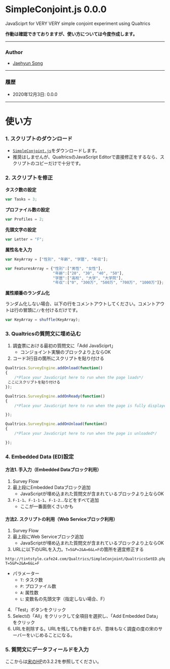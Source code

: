 # SimpleConjoint.js 0.0.0

JavaSciprt for VERY VERY simple conjoint experiment using Qualtrics

**作動は確認できておりますが、使い方については今度作成します。**

---

### Author

* [Jaehyun Song](https://www.jaysong.net)

---

### 履歴
* 2020年12月3日: 0.0.0

---

# 使い方

### 1. スクリプトのダウンロード

* [`SimpleConjoint.js`](https://github.com/JaehyunSong/SimpleConjoint.js/raw/main/SimpleConjoint.js)をダウンロードします。
* 推奨はしませんが、QualtricsのJavaScript Editorで直接修正をするなら、スクリプトのコピーだけで十分です。

### 2. スクリプトを修正

**タスク数の設定**
```javascript
var Tasks = 3;
```

**プロファイル数の設定**
```javascript
var Profiles = 2;
```

**先頭文字の設定**
```javascript
var Letter = "F";
```

**属性名を入力**
```javascript
var KeyArray = ["性別", "年齢", "学歴", "年収"];
```


```javascript
var FeaturesArray = {"性別":["男性", "女性"], 
                     "年齢":["20", "30", "40", "50"],
                     "学歴":["高校", "大学", "大学院"],
                     "年収":["0", "300万", "500万", "700万", "1000万"]};
```

**属性順番のランダム化**

ランダム化しない場合、以下の行をコメントアウトしてください。コメントアウトは行の冒頭に`//`を付けるだけです。

```javascript
var KeyArray = shuffle(KeyArray);
```

### 3. Qualtricsの質問文に埋め込む

1. 調査票における最初の質問文に「Add JavaSciprt」
    * コンジョイント実験のブロックより上ならOK
2. コード3行目の箇所にスクリプトを貼り付ける

```javascript
Qualtrics.SurveyEngine.addOnload(function()
{
	/*Place your JavaScript here to run when the page loads*/
 ここにスクリプトを貼り付ける
});

Qualtrics.SurveyEngine.addOnReady(function()
{
	/*Place your JavaScript here to run when the page is fully displayed*/

});

Qualtrics.SurveyEngine.addOnUnload(function()
{
	/*Place your JavaScript here to run when the page is unloaded*/

});
```

### 4. Embedded Data (ED)設定

#### 方法1. 手入力（Embedded Dataブロック利用）

1. Survey Flow
2. 最上段にEmbedded Dataブロック追加
    * JavaScriptが埋め込まれた質問文が含まれているブロックより上ならOK
3. `F-1-1`、`F-1-1-1`、`F-1-2`...などをすべて追加
    * ここが一番面倒くさいかも

#### 方法2. スクリプトの利用（Web Serviceブロック利用）

1. Survey Flow
2. 最上段にWeb Serviceブロック追加
    * JavaScriptが埋め込まれた質問文が含まれているブロックより上ならOK
3. URLに以下のURLを入力。`T=5&P=2&A=6&L=F`の箇所を適宜修正する

```
http://tintstyle.cafe24.com/Qualtrics/SimpleConjoint/QualtricsSetED.php?T=5&P=2&A=6&L=F
```

* パラメーター
  * `T`: タスク数
  * `P`: プロファイル数
  * `A`: 属性数
  * `L`: 変数名の先頭文字（指定しない場合、F）

4. 「Test」ボタンをクリック
5. Selectの「All」をクリックして全項目を選択し、「Add Embedded Data」をクリック
6. URLを削除する。URLを残しても作動するが、意味もなく調査の度の宋のサーバーをいじめることになる。

### 5. 質問文にデータフィールドを入力

ここからは[宋のHP](https://www.jaysong.net/studynote/methodology/qualtrics_conjoint/)の3.2.2を参照してください。
